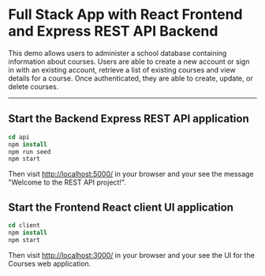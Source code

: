 # Full Stack App with React Frontend and Express REST API Backend

This demo allows users to administer a school database containing information about courses. Users are able to create a new account or sign in with an existing account, retrieve a list of existing courses and view details for a course. Once authenticated, they are able to create, update, or delete courses.

---

## Start the Backend Express REST API application

```csh
cd api
npm install
npm run seed
npm start
```

Then visit <http://localhost:5000/> in your browser and your see the message "Welcome to the REST API project!".

## Start the Frontend React client UI application

```csh
cd client
npm install
npm start
```

Then visit <http://localhost:3000/> in your browser and your see the UI for the Courses web application.
